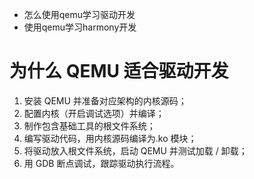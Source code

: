 - 怎么使用qemu学习驱动开发
- 使用qemu学习harmony开发

# **为什么 QEMU 适合驱动开发**
1. 安装 QEMU 并准备对应架构的内核源码；
2. 配置内核（开启调试选项）并编译；
3. 制作包含基础工具的根文件系统；
4. 编写驱动代码，用内核源码编译为.ko 模块；
5. 将驱动放入根文件系统，启动 QEMU 并测试加载 / 卸载；
6. 用 GDB 断点调试，跟踪驱动执行流程。
